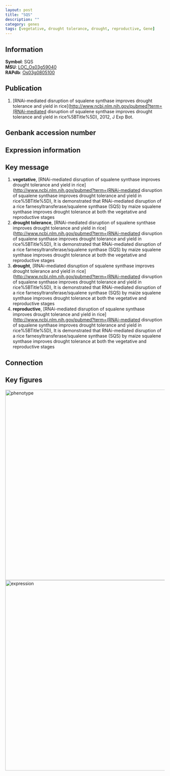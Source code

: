 ```yaml
---
layout: post
title: "SQS"
description: ""
category: genes
tags: [vegetative, drought tolerance, drought, reproductive, Gene]
---
```


## Information
__Symbol__: SQS  
__MSU__: [LOC_Os03g59040](http://rice.plantbiology.msu.edu/cgi-bin/ORF_infopage.cgi?orf=LOC_Os03g59040)  
__RAPdb__: [Os03g0805100](http://rapdb.dna.affrc.go.jp/viewer/gbrowse_details/irgsp1?name=Os03g0805100)  

## Publication
1. [RNAi-mediated disruption of squalene synthase improves drought tolerance and yield in rice](http://www.ncbi.nlm.nih.gov/pubmed?term=(RNAi-mediated disruption of squalene synthase improves drought tolerance and yield in rice%5BTitle%5D), 2012, J Exp Bot.

## Genbank accession number

## Expression information

## Key message
1. __vegetative__, [RNAi-mediated disruption of squalene synthase improves drought tolerance and yield in rice](http://www.ncbi.nlm.nih.gov/pubmed?term=(RNAi-mediated disruption of squalene synthase improves drought tolerance and yield in rice%5BTitle%5D),  It is demonstrated that RNAi-mediated disruption of a rice farnesyltransferase/squalene synthase (SQS) by maize squalene synthase improves drought tolerance at both the vegetative and reproductive stages
2. __drought tolerance__, [RNAi-mediated disruption of squalene synthase improves drought tolerance and yield in rice](http://www.ncbi.nlm.nih.gov/pubmed?term=(RNAi-mediated disruption of squalene synthase improves drought tolerance and yield in rice%5BTitle%5D),  It is demonstrated that RNAi-mediated disruption of a rice farnesyltransferase/squalene synthase (SQS) by maize squalene synthase improves drought tolerance at both the vegetative and reproductive stages
3. __drought__, [RNAi-mediated disruption of squalene synthase improves drought tolerance and yield in rice](http://www.ncbi.nlm.nih.gov/pubmed?term=(RNAi-mediated disruption of squalene synthase improves drought tolerance and yield in rice%5BTitle%5D),  It is demonstrated that RNAi-mediated disruption of a rice farnesyltransferase/squalene synthase (SQS) by maize squalene synthase improves drought tolerance at both the vegetative and reproductive stages
4. __reproductive__, [RNAi-mediated disruption of squalene synthase improves drought tolerance and yield in rice](http://www.ncbi.nlm.nih.gov/pubmed?term=(RNAi-mediated disruption of squalene synthase improves drought tolerance and yield in rice%5BTitle%5D),  It is demonstrated that RNAi-mediated disruption of a rice farnesyltransferase/squalene synthase (SQS) by maize squalene synthase improves drought tolerance at both the vegetative and reproductive stages

## Connection

## Key figures
<img src="http://ricencode.github.io/images/SQS.pheno.png" alt="phenotype"  style="width: 600px;"/>

<img src="http://ricencode.github.io/images/SQS.exp.png" alt="expression"  style="width: 600px;"/>


